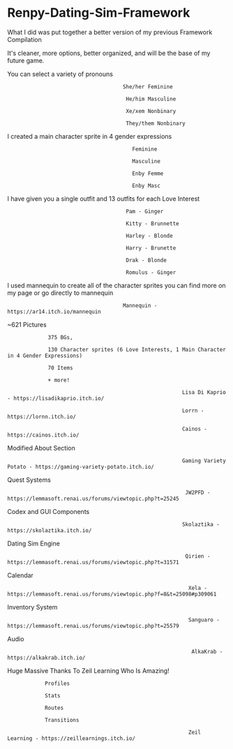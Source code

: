 # Renpy-Dating-Sim-Framework
What I did was put together a better version of my previous Framework Compilation

It's cleaner, more options, better organized, and will be the base of my future game.



You can select a variety of pronouns

                                         She/her Feminine

                                          He/him Masculine

                                          Xe/xem Nonbinary

                                          They/them Nonbinary



 I created a main character sprite in 4 gender expressions

                                            Feminine

                                            Masculine

                                            Enby Femme

                                            Enby Masc



I have given you a single outfit and 13 outfits for each Love Interest

                                          Pam - Ginger

                                          Kitty - Brunnette

                                          Harley - Blonde

                                          Harry - Brunette

                                          Drak - Blonde

                                          Romulus - Ginger



I used mannequin to create all of the character sprites you can find more on my page or go directly to mannequin 

                                         Mannequin - https://ar14.itch.io/mannequin

~621 Pictures 

                 375 BGs,

                 130 Character sprites (6 Love Interests, 1 Main Character in 4 Gender Expressions)

                 70 Items

                 + more!

                                                            Lisa Di Kaprio - https://lisadikaprio.itch.io/

                                                            Lorrn - https://lornn.itch.io/

                                                            Cainos - https://cainos.itch.io/



Modified About Section

                                                            Gaming Variety Potato - https://gaming-variety-potato.itch.io/



Quest Systems

                                                             JW2PFD -  https://lemmasoft.renai.us/forums/viewtopic.php?t=25245



Codex and GUI Components

                                                            Skolaztika - https://skolaztika.itch.io/



Dating Sim Engine

                                                             Qirien - https://lemmasoft.renai.us/forums/viewtopic.php?t=31571



Calendar

                                                              Xela - https://lemmasoft.renai.us/forums/viewtopic.php?f=8&t=25098#p309061



Inventory System

                                                              Sanguaro - https://lemmasoft.renai.us/forums/viewtopic.php?t=25579

Audio

                                                               AlkaKrab - https://alkakrab.itch.io/



Huge Massive Thanks To  Zeil Learning Who Is Amazing!

                Profiles

                Stats

                Routes

                Transitions

                                                              Zeil Learning - https://zeillearnings.itch.io/
